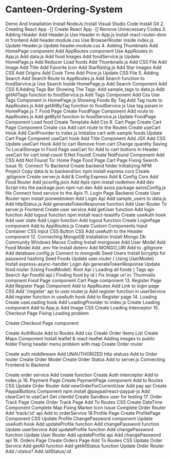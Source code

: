 # Canteen-Ordering-System

 Demo And Installation
 Install NodeJs
 Install Visual Studio Code
 Install Git
2. Creating React App
-[] Create React App
-[] Remove Unnecessary Codes
3. Adding Header
 Add Header.js
 Use Header in App.js
 Install react-router-dom in frontend
 Add header.module.css
 Use BrowserRouter inside index.js
 Update Header.js
 Update header.module.css
4. Adding Thumbnails
 Add HomePage component
 Add AppRoutes component
 Use AppRoutes in App.js
 Add data.js
 Add food Images
 Add foodService.js
 Update HomePage.js
 Add Reducer
 Load foods
 Add Thumbnails.js
 Add CSS File
 Add Image
 Add Title
 Add Favorite Icon
 Add StarRating.js
 Add Star Images
 Add CSS
 Add Origins
 Add Cook Time
 Add Price.js
 Update CSS File
5. Adding Search
 Add Search Route to AppRoutes.js
 Add Search function to foodService.js
 Use Search Inside HomePage.js
 Add Search Component
 Add CSS
6.Adding Tags Bar
Showing The Tags:
 Add sample_tags to data.js
 Add getAllTags function to foodService.js
 Add Tags Component
 Add Css
 Use Tags Component in HomePage.js
Showing Foods By Tag
 Add Tag route to AppRoutes.js
 Add getAllByTag function to foodService.js
 Use tag param in HomePage.js
7. Food Page
 Create FoodPage Component
 Add route to AppRoutes.js
 Add getById function to foodService.js
 Update FoodPage Component
 Load food
 Create Template
 Add Css
8. Cart Page
 Create Cart Page Component
 Create css
 Add cart route to the Routes
 Create useCart Hook
 Add CartProvider to index.js
 Initialize cart with sample foods
 Update Cart Page Compnent
 useCart hook
 Add Title Component
 Add JSX
 Add CSS
 Update useCart Hook
 Add to cart
 Remove from cart
 Change quantity
 Saving To LocalStorage
 In Food Page useCart for Add to cart buttons
 In Header useCart for cart total count
9.Not Found!
 Create NotFound Component
 Add CSS
 Add Not Found To:
 Home Page
 Food Page
 Cart Page
 Fixing Search Issue
10. Connect To Backend
 Create backend folder
 Initializing NPM Project
 Copy data.ts to backend/src
 npm install express cors
 Create .gitignore
 Create server.js
 Add & Config Express
 Add & Config Cors
 Add Food Router
 Add jsconfig.json
 Add Apis
 npm install nodemon
 Add dev Script into the package.json
 npm run dev
 Add axios package
 axiosConfig.js file
 Connect food service to the Apis
11. Login Page
Backend
 Create User Router
 npm install jsonwebtoken
 Add Login Api
 Add sample_users to data.js
 Add httpStatus.js
 Add generateTokenResponse function
 Add User Router To server.js
Frontend
 Create user service
 Add getUser function
 Add login function
 Add logout function
 npm install react-toastify
 Create useAuth hook
 Add user state
 Add Login function
 Add logout function
 Create LoginPage component
 Add to AppRoutes.js
 Create Custom Components
 Input Container
 CSS
 Input
 CSS
 Button
 CSS
 Add useAuth to the Header component
12. Connecting MongoDB
Installation
 Install Mongo Db Community
 Windows
 Macos
Coding
 Install mongoose
 Add User Model
 Add Food Model
 Add .env file
 Install dotenv
 Add MONGO_URI
 Add to .gitignore
 Add database.config.js
 Connect to mongodb
 Seed Users
 Install bcryptjs for password hashing
 Seed Foods
 Update user.router ( Using UserModel)
 Install express-async-handler
 Login Api
 generateTokenResponse
 Update food.router (Using FoodModel):
 Root Api ( Loading all foods )
 Tags api
 Search Api
 FoodId api ( Finding food by id )
 Fix Image url in:
 Thumnails compnent
 Food Page component
 Cart Page component
13. Register Page
 Add Register Page Component
 Add to AppRoutes
 Add Link to login page
 CSS
 Add '/register' api to user.router.js
 Add register function in userService
 Add register function in useAuth hook
 Add to Register page
14. Loading
 Create useLoading hook
 Add LoadingProvider to index.js
 Create Loading component
 Add to App.js
 Add Image
 CSS
 Create Loading Interceptor
15. Checkout Page
 Fixing Loading problem

 Create Checkout Page component

 Create AuthRoute
 Add to Routes
 Add css
 Create Order Items List
 Create Maps Component
 Install leaflet & react-leaflet
 Adding images to public folder
 Fixing header menu problem with map
 Create Order router

 Create auth middleware
 Add UNAUTHORIZED http statuss
 Add to Order router
 Create Order Model
 Create Order Status
 Add to server.js
 Connecting Frontend to Backend

 Create order service
 Add create function
 Create Auth interceptor
 Add to index.js
16. Payment Page
 Create PaymentPage component
 Add to Routes
 CSS
 Update Order Router
 Add newOrderForCurrentUser
 Add pay api
 Create PaypalButtons Component
 npm install @paypal/react-paypal-js
 Add clearCart to useCart
 Get clientId
 Create Sandbox user for testing
17. Order Track Page
 Create Order Track Page
 Add To Routes
 CSS
 Create DateTime Component
 Complete
 Map
 Fixing Marker Icon Issue
 Complete
 Order Router
 Add ‘track/:id’ api
 Add to orderService
18.Profile Page
 Create ProfilePage Component
 CSS
 Update Profile
 ChangePassword component
 Update useAuth hook
 Add updateProfile function
 Add changePassword function
 Update userService
 Add updateProfile funciton
 Add changePassword function
 Update User Router
 Add updateProfile api
 Add changePassword api
19. Orders Page
 Create Orders Page
 Add To Routes
 CSS
 Update Order Service
 Add getAll function
 Add getAllStatus function
 Update Order Router
 Add /:status?
 Add /allStatus/:id
